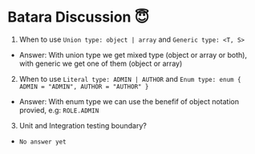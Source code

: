 
# Batara Discussion 😇

1. When to use `Union type: object | array` and `Generic type: <T, S>`
- Answer: With union type we get mixed type (object or array or both), with generic we get one of them (object or array)
2. When to use `Literal type: ADMIN | AUTHOR` and `Enum type: enum { ADMIN = "ADMIN", AUTHOR = "AUTHOR" }`
- Answer: With enum type we can use the benefif of object notation provied, e.g: `ROLE.ADMIN`
3. Unit and Integration testing boundary?
- `No answer yet`
